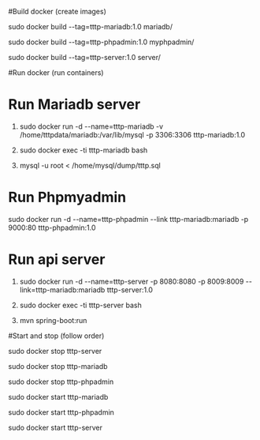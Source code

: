 #Build docker (create images)

sudo docker build --tag=tttp-mariadb:1.0 mariadb/

sudo docker build --tag=tttp-phpadmin:1.0 myphpadmin/

sudo docker build --tag=tttp-server:1.0 server/

#Run docker (run containers)

# Run Mariadb server

1. sudo docker run -d --name=tttp-mariadb -v /home/tttpdata/mariadb:/var/lib/mysql -p 3306:3306 tttp-mariadb:1.0

2. sudo docker exec -ti tttp-mariadb bash

3. mysql -u root < /home/mysql/dump/tttp.sql

# Run Phpmyadmin

sudo docker run -d --name=tttp-phpadmin --link tttp-mariadb:mariadb -p 9000:80 tttp-phpadmin:1.0

# Run api server

1. sudo docker run -d --name=tttp-server -p 8080:8080 -p 8009:8009 --link=tttp-mariadb:mariadb tttp-server:1.0

2. sudo docker exec -ti tttp-server bash

3. mvn spring-boot:run

#Start and stop (follow order)

sudo docker stop tttp-server

sudo docker stop tttp-mariadb

sudo docker stop tttp-phpadmin

sudo docker start tttp-mariadb

sudo docker start tttp-phpadmin

sudo docker start tttp-server